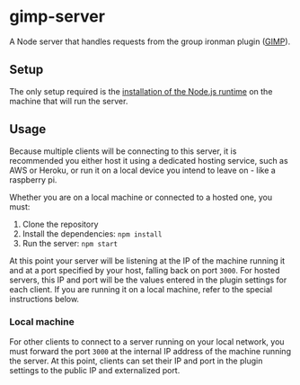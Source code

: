# gimp-server

A Node server that handles requests from the group ironman plugin ([GIMP](https://github.com/davidvorona/gim-plugin)).

## Setup

The only setup required is the [installation of the Node.js runtime](https://nodejs.org/en/download/) on the machine that will run the server.

## Usage

Because multiple clients will be connecting to this server, it is recommended you either host it using a
dedicated hosting service, such as AWS or Heroku, or run it on a local device you intend to leave on - like a raspberry pi.

Whether you are on a local machine or connected to a hosted one, you must:

1. Clone the repository
2. Install the dependencies: `npm install`
3. Run the server: `npm start`

At this point your server will be listening at the IP of the machine running it and at a port specified by your host, falling back on port `3000`. For hosted servers, this IP and port will be the values entered in the plugin settings for each client. If you are running it on a local machine, refer to the special instructions below.

### Local machine

For other clients to connect to a server running on your local network, you must forward the port `3000` at the internal IP address of the machine running the server. At this point, clients can set their IP and port in the plugin settings to the public IP and externalized port.
